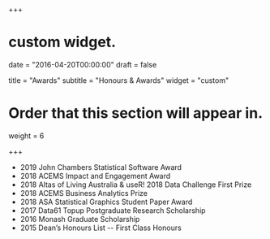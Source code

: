 +++
# custom widget.

date = "2016-04-20T00:00:00"
draft = false

title = "Awards"
subtitle = "Honours & Awards"
widget = "custom"

# Order that this section will appear in.
weight = 6

+++

* 2019 John Chambers Statistical Software Award
* 2018 ACEMS Impact and Engagement Award
* 2018 Altas of Living Australia & useR! 2018 Data Challenge First Prize
* 2018 ACEMS Business Analytics Prize
* 2018 ASA Statistical Graphics Student Paper Award
* 2017 Data61 Topup Postgraduate Research Scholarship
* 2016 Monash Graduate Scholarship
* 2015 Dean’s Honours List -- First Class Honours
